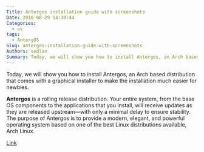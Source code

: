 ```yaml
---
Title: Antergos installation guide with screenshots
Date: 2016-08-29 14:38:44
Categories:
  - os
tags:
  - AntergOS
Slug: antergos-installation-guide-with-screenshots
Authors: sedlav
Summary: Today, we will show you how to install Antergos, an Arch based distribution that comes with a graphical installer to make the installation much easi
---
```


Today, we will show you how to install Antergos, an Arch based distribution that comes with a graphical installer to make the installation much easier for newbies.

**Antergos** is a rolling release distribution. Your entire system, from the base OS components to the applications that you install, will receive updates as they are released upstream—with only a minimal delay to ensure stability.
The purpose of Antergos is to provide a modern, elegant, and powerful operating system based on one of the best Linux distributions available, Arch Linux.

[Link](http://www.ostechnix.com/antergos-installation-guide-screenshots/)
